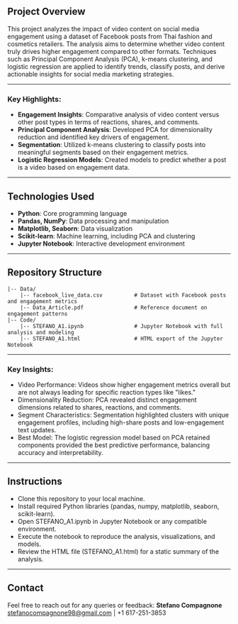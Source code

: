 ## Project Overview
This project analyzes the impact of video content on social media engagement using a dataset of Facebook posts from Thai fashion and cosmetics retailers. The analysis aims to determine whether video content truly drives higher engagement compared to other formats. Techniques such as Principal Component Analysis (PCA), k-means clustering, and logistic regression are applied to identify trends, classify posts, and derive actionable insights for social media marketing strategies.

---

### Key Highlights:
- **Engagement Insights**: Comparative analysis of video content versus other post types in terms of reactions, shares, and comments.
- **Principal Component Analysis**: Developed PCA for dimensionality reduction and identified key drivers of engagement.
- **Segmentation**: Utilized k-means clustering to classify posts into meaningful segments based on their engagement metrics.
- **Logistic Regression Models**: Created models to predict whether a post is a video based on engagement data.

---

## Technologies Used
- **Python**: Core programming language
- **Pandas, NumPy**: Data processing and manipulation
- **Matplotlib, Seaborn**: Data visualization
- **Scikit-learn**: Machine learning, including PCA and clustering
- **Jupyter Notebook**: Interactive development environment

---

## Repository Structure
```plaintext
|-- Data/
    |-- facebook_live_data.csv          # Dataset with Facebook posts and engagement metrics
    |-- Data_Article.pdf                # Reference document on engagement patterns
|-- Code/
    |-- STEFANO_A1.ipynb                # Jupyter Notebook with full analysis and modeling
    |-- STEFANO_A1.html                 # HTML export of the Jupyter Notebook
```
---

### Key Insights:
- Video Performance: Videos show higher engagement metrics overall but are not always leading for specific reaction types like "likes."
- Dimensionality Reduction: PCA revealed distinct engagement dimensions related to shares, reactions, and comments.
- Segment Characteristics: Segmentation highlighted clusters with unique engagement profiles, including high-share posts and low-engagement text updates.
- Best Model: The logistic regression model based on PCA retained components provided the best predictive performance, balancing accuracy and interpretability.

---

## Instructions
- Clone this repository to your local machine.
- Install required Python libraries (pandas, numpy, matplotlib, seaborn, scikit-learn).
- Open STEFANO_A1.ipynb in Jupyter Notebook or any compatible environment.
- Execute the notebook to reproduce the analysis, visualizations, and models.
- Review the HTML file (STEFANO_A1.html) for a static summary of the analysis.

---

## Contact
Feel free to reach out for any queries or feedback:
**Stefano Compagnone**  
[stefanocompagnone98@gmail.com](mailto:stefanocompagnone98@gmail.com) | +1 617-251-3853



